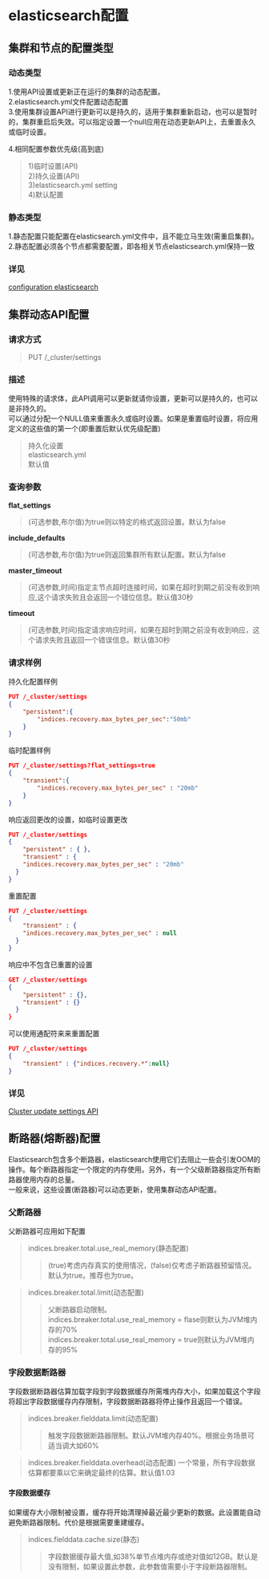 # elasticsearch配置
## 集群和节点的配置类型
### 动态类型
1.使用API设置或更新正在运行的集群的动态配置。<br>
2.elasticsearch.yml文件配置动态配置<br>
3.使用集群设置API进行更新可以是持久的，适用于集群重新启动，也可以是暂时的，集群重启后失效。可以指定设置一个null应用在动态更新API上，去重置永久或临时设置。

4.相同配置参数优先级(高到底)
>1)临时设置(API)<br>
2)持久设置(API)<br>
3)elasticsearch.yml setting<br>
4)默认配置
### 静态类型
1.静态配置只能配置在elasticsearch.yml文件中，且不能立马生效(需重启集群)。
2.静态配置必须各个节点都需要配置，即各相关节点elasticsearch.yml保持一致
### 详见
[configuration elasticsearch](https://www.elastic.co/guide/en/elasticsearch/reference/7.9/settings.html#cluster-setting-types)
## 集群动态API配置
### 请求方式
>PUT /_cluster/settings
### 描述
使用特殊的请求体，此API调用可以更新就请你设置，更新可以是持久的，也可以是非持久的。<br>
可以通过分配一个NULL值来重置永久或临时设置。如果是重置临时设置，将应用定义的这些值的第一个(即重置后默认优先级配置)
>持久化设置<br>
elasticsearch.yml<br>
默认值
### 查询参数
**flat_settings**<br>
>(可选参数,布尔值)为true则以特定的格式返回设置。默认为false

**include_defaults**
>(可选参数,布尔值)为true则返回集群所有默认配置。默认为false

**master_timeout**
>(可选参数,时间)指定主节点超时连接时间，如果在超时到期之前没有收到响应,这个请求失败且会返回一个错位信息。默认值30秒

**timeout**
>(可选参数,时间)指定请求响应时间，如果在超时到期之前没有收到响应，这个请求失败且返回一个错误信息。默认值30秒
### 请求样例
持久化配置样例
```json
PUT /_cluster/settings
{
    "persistent":{
        "indices.recovery.max_bytes_per_sec":"50mb"
    }
}
```
临时配置样例
```json
PUT /_cluster/settings?flat_settings=true
{
    "transient":{
        "indices.recovery.max_bytes_per_sec" : "20mb"
    }
}
```
响应返回更改的设置，如临时设置更改
```json
PUT /_cluster/settings
{
    "persistent" : { },
    "transient" : {
    "indices.recovery.max_bytes_per_sec" : "20mb"
  }
}
```
重置配置
```json
PUT /_cluster/settings
{
    "transient" : {
    "indices.recovery.max_bytes_per_sec" : null
  }
}
```
响应中不包含已重置的设置
```json
GET /_cluster/settings
{
    "persistent" : {},
    "transient" : {}
  }
}
```
可以使用通配符来来重置配置
```json
PUT /_cluster/settings
{
    "transient" : {"indices.recovery.*":null}
}
```
### 详见
[Cluster update settings API](https://www.elastic.co/guide/en/elasticsearch/reference/7.9/cluster-update-settings.html)

## 断路器(熔断器)配置
Elasticsearch包含多个断路器，elasticsearch使用它们去阻止一些会引发OOM的操作。每个断路器指定一个限定的内存使用。另外，有一个父级断路器指定所有断路器使用内存的总量。<br>
一般来说，这些设置(断路器)可以动态更新，使用集群动态API配置。
### 父断路器
父断路器可应用如下配置
>indices.breaker.total.use_real_memory(静态配置)
>>(true)考虑内存真实的使用情况，(false)仅考虑子断路器预留情况。默认为true。推荐也为true。<br>

>indices.breaker.total.limit(动态配置)
>>父断路器启动限制。<br>
indices.breaker.total.use_real_memory = flase则默认为JVM堆内存的70%<br>
indices.breaker.total.use_real_memory = true则默认为JVM堆内存的95%
### 字段数据断路器
字段数据断路器估算加载字段到字段数据缓存所需堆内存大小，如果加载这个字段将超出字段数据缓存内存限制，字段数据断路器将停止操作且返回一个错误。
>indices.breaker.fielddata.limit(动态配置)
>>触发字段数据断路器限制。默认JVM堆内存40%。根据业务场景可适当调大如60%

>indices.breaker.fielddata.overhead(动态配置)
一个常量，所有字段数据估算都要乘以它来确定最终的估算。默认值1.03
#### 字段数据缓存
如果缓存大小限制被设置，缓存将开始清理掉最近最少更新的数据。此设置能自动避免断路器限制。代价是根据需要重建缓存。
>indices.fielddata.cache.size(静态)
>>字段数据缓存最大值,如38%单节点堆内存或绝对值如12GB。默认是没有限制，如果设置此参数，此参数值需要小于字段断路器限制。
